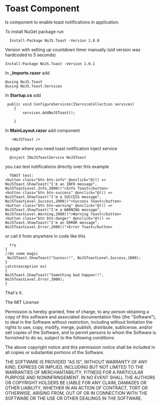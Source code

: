 ﻿
# Toast Component
Is component to enable toast notifications in application.


To install NuGet package run

      Install-Package NoJS.Toast -Version 1.0.0

Version with setting up countdown timer manually (old version was hardcoded to 5 seconds)
      
    Install-Package NoJS.Toast -Version 1.0.1

In **_Imports.razor**
 add
 
    @using NoJS.Toast
    @using NoJS.Toast.Services

In **Startup.cs**
 add
 
     public void ConfigureServices(IServiceCollection services)
        {
            services.AddNoJSToast();

        }
In **MainLayout.razor**
 add component
 
       <NoJSToast />


In page where you need toast notification inject service
 
      @inject INoJSToastService NoJSToast


you can test notifications directly over this example
 
      TOAST test:
    <button class="btn btn-info" @onclick="@(() => NoJSToast.ShowToast("I'm an INFO message", NoJSToastLevel.Info,2000))">Info Toast</button>
    <button class="btn btn-success" @onclick="@(() => NoJSToast.ShowToast("I'm a SUCCESS message", NoJSToastLevel.Success,2000))">Success Toast</button>
    <button class="btn btn-warning" @onclick="@(() => NoJSToast.ShowToast("I'm a WARNING message", NoJSToastLevel.Warning,2000))">Warning Toast</button>
    <button class="btn btn-danger" @onclick="@(() => NoJSToast.ShowToast("I'm an ERROR message", NoJSToastLevel.Error,2000))">Error Toast</button>


or call it from anywhere in code like this
 
      try
    {
    //do some magic
     NoJSToast.ShowToast("Sucess!!", NoJSToastLevel.Success,1000);
    }
    catch(exception ex)
    {
    NoJSToast.ShowToast("Something bad happen!!", NoJSToastLevel.Error,3000);
    }


That's it.


The MIT License

Permission is hereby granted, free of charge, to any person obtaining a copy
of this software and associated documentation files (the "Software"), to deal
in the Software without restriction, including without limitation the rights
to use, copy, modify, merge, publish, distribute, sublicense, and/or sell
copies of the Software, and to permit persons to whom the Software is
furnished to do so, subject to the following conditions:

The above copyright notice and this permission notice shall be included in
all copies or substantial portions of the Software.

THE SOFTWARE IS PROVIDED "AS IS", WITHOUT WARRANTY OF ANY KIND, EXPRESS OR
IMPLIED, INCLUDING BUT NOT LIMITED TO THE WARRANTIES OF MERCHANTABILITY,
FITNESS FOR A PARTICULAR PURPOSE AND NONINFRINGEMENT. IN NO EVENT SHALL THE
AUTHORS OR COPYRIGHT HOLDERS BE LIABLE FOR ANY CLAIM, DAMAGES OR OTHER
LIABILITY, WHETHER IN AN ACTION OF CONTRACT, TORT OR OTHERWISE, ARISING FROM,
OUT OF OR IN CONNECTION WITH THE SOFTWARE OR THE USE OR OTHER DEALINGS IN
THE SOFTWARE.

